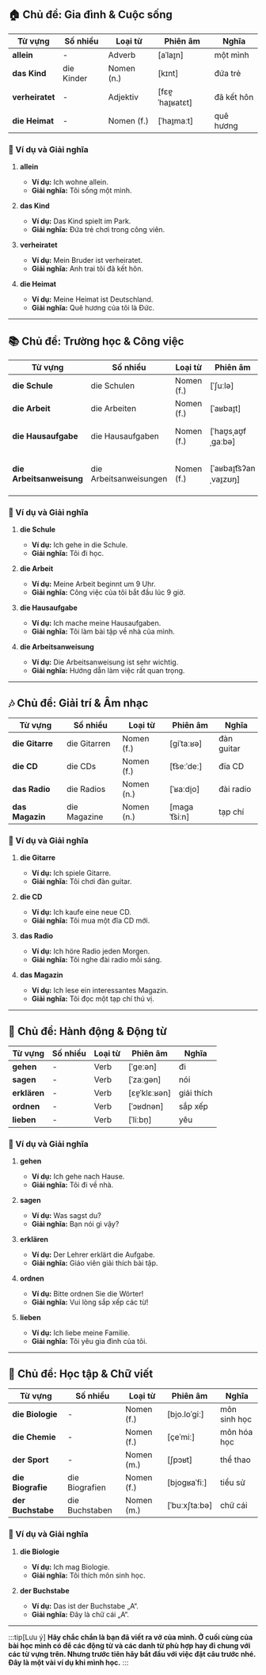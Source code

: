 ## **🏠 Chủ đề: Gia đình & Cuộc sống**

| **Từ vựng** | **Số nhiều** | **Loại từ** | **Phiên âm**     | **Nghĩa**  |
| ----------- | ------------ | ----------- | ---------------- | ---------- |
| **allein**      | -            | Adverb      | [aˈlaɪ̯n]        | một mình   |
| **das Kind**    | die Kinder   | Nomen (n.)  | [kɪnt]           | đứa trẻ    |
| **verheiratet** | -            | Adjektiv    | [fɛɐ̯ˈhaɪ̯ʁatɛt] | đã kết hôn |
| **die Heimat**  | -            | Nomen (f.)  | [ˈhaɪ̯maːt]      | quê hương  |

### **📌 Ví dụ và Giải nghĩa**

1. **allein**
    
    - **Ví dụ:** Ich wohne allein.
    - **Giải nghĩa:** Tôi sống một mình.
2. **das Kind**
    
    - **Ví dụ:** Das Kind spielt im Park.
    - **Giải nghĩa:** Đứa trẻ chơi trong công viên.
3. **verheiratet**
    
    - **Ví dụ:** Mein Bruder ist verheiratet.
    - **Giải nghĩa:** Anh trai tôi đã kết hôn.
4. **die Heimat**
    
    - **Ví dụ:** Meine Heimat ist Deutschland.
    - **Giải nghĩa:** Quê hương của tôi là Đức.

---

## **📚 Chủ đề: Trường học & Công việc**

| **Từ vựng**          | **Số nhiều**           | **Loại từ** | **Phiên âm**            | **Nghĩa**          |
| -------------------- | ---------------------- | ----------- | ----------------------- | ------------------ |
| **die Schule**           | die Schulen            | Nomen (f.)  | [ˈʃuːlə]                | trường học         |
| **die Arbeit**           | die Arbeiten           | Nomen (f.)  | [ˈaʁbaɪ̯t]              | công việc          |
| **die Hausaufgabe**      | die Hausaufgaben       | Nomen (f.)  | [ˈhaʊ̯sˌaʊ̯fˌɡaːbə]     | bài tập về nhà     |
| **die Arbeitsanweisung** | die Arbeitsanweisungen | Nomen (f.)  | [ˈaʁbaɪ̯t͡sʔanˌvaɪ̯zʊŋ] | hướng dẫn làm việc |

### **📌 Ví dụ và Giải nghĩa**

1. **die Schule**
    
    - **Ví dụ:** Ich gehe in die Schule.
    - **Giải nghĩa:** Tôi đi học.
2. **die Arbeit**
    
    - **Ví dụ:** Meine Arbeit beginnt um 9 Uhr.
    - **Giải nghĩa:** Công việc của tôi bắt đầu lúc 9 giờ.
3. **die Hausaufgabe**
    
    - **Ví dụ:** Ich mache meine Hausaufgaben.
    - **Giải nghĩa:** Tôi làm bài tập về nhà của mình.
4. **die Arbeitsanweisung**
    
    - **Ví dụ:** Die Arbeitsanweisung ist sehr wichtig.
    - **Giải nghĩa:** Hướng dẫn làm việc rất quan trọng.

---

## **🎶 Chủ đề: Giải trí & Âm nhạc**

| **Từ vựng** | **Số nhiều** | **Loại từ** | **Phiên âm**  | **Nghĩa**  |
| ----------- | ------------ | ----------- | ------------- | ---------- |
| **die Gitarre** | die Gitarren | Nomen (f.)  | [ɡiˈtaːʁə]    | đàn guitar |
| **die CD**      | die CDs      | Nomen (f.)  | [t͡seːˈdeː]   | đĩa CD     |
| **das Radio**   | die Radios   | Nomen (n.)  | [ˈʁaːdi̯o]    | đài radio  |
| **das Magazin** | die Magazine | Nomen (n.)  | [maɡaˈt͡siːn] | tạp chí    |

### **📌 Ví dụ và Giải nghĩa**

1. **die Gitarre**
    
    - **Ví dụ:** Ich spiele Gitarre.
    - **Giải nghĩa:** Tôi chơi đàn guitar.
2. **die CD**
    
    - **Ví dụ:** Ich kaufe eine neue CD.
    - **Giải nghĩa:** Tôi mua một đĩa CD mới.
3. **das Radio**
    
    - **Ví dụ:** Ich höre Radio jeden Morgen.
    - **Giải nghĩa:** Tôi nghe đài radio mỗi sáng.
4. **das Magazin**
    
    - **Ví dụ:** Ich lese ein interessantes Magazin.
    - **Giải nghĩa:** Tôi đọc một tạp chí thú vị.

---

## **🚶 Chủ đề: Hành động & Động từ**

| **Từ vựng** | **Số nhiều** | **Loại từ** | **Phiên âm**  | **Nghĩa**  |
| ----------- | ------------ | ----------- | ------------- | ---------- |
| **gehen**       | -            | Verb        | [ˈɡeːən]      | đi         |
| **sagen**       | -            | Verb        | [ˈzaːɡən]     | nói        |
| **erklären**    | -            | Verb        | [ɛɐ̯ˈklɛːʁən] | giải thích |
| **ordnen**      | -            | Verb        | [ˈɔʁdnən]     | sắp xếp    |
| **lieben**      | -            | Verb        | [ˈliːbn̩]     | yêu        |

### **📌 Ví dụ và Giải nghĩa**

1. **gehen**
    
    - **Ví dụ:** Ich gehe nach Hause.
    - **Giải nghĩa:** Tôi đi về nhà.
2. **sagen**
    
    - **Ví dụ:** Was sagst du?
    - **Giải nghĩa:** Bạn nói gì vậy?
3. **erklären**
    
    - **Ví dụ:** Der Lehrer erklärt die Aufgabe.
    - **Giải nghĩa:** Giáo viên giải thích bài tập.
4. **ordnen**
    
    - **Ví dụ:** Bitte ordnen Sie die Wörter!
    - **Giải nghĩa:** Vui lòng sắp xếp các từ!
5. **lieben**
    
    - **Ví dụ:** Ich liebe meine Familie.
    - **Giải nghĩa:** Tôi yêu gia đình của tôi.

---

## **📖 Chủ đề: Học tập & Chữ viết**

| **Từ vựng**   | **Số nhiều**   | **Loại từ** | **Phiên âm**  | **Nghĩa**    |
| ------------- | -------------- | ----------- | ------------- | ------------ |
| **die Biologie**  | -              | Nomen (f.)  | [bi̯o.loˈɡiː] | môn sinh học |
| **die Chemie**    | -              | Nomen (f.)  | [çeˈmiː]      | môn hóa học  |
| **der Sport**     | -              | Nomen (m.)  | [ʃpɔʁt]       | thể thao     |
| **die Biografie** | die Biografien | Nomen (f.)  | [bi̯oɡʁaˈfiː] | tiểu sử      |
| **der Buchstabe** | die Buchstaben | Nomen (m.)  | [ˈbuːxʃtaːbə] | chữ cái      |

### **📌 Ví dụ và Giải nghĩa**

1. **die Biologie**
    
    - **Ví dụ:** Ich mag Biologie.
    - **Giải nghĩa:** Tôi thích môn sinh học.
2. **der Buchstabe**
    
    - **Ví dụ:** Das ist der Buchstabe „A“.
    - **Giải nghĩa:** Đây là chữ cái „A“.


---
:::tip[Lưu ý]
**Hãy chắc chắn là bạn đã viết ra vở của mình. Ở cuối cùng của bài học mình có để các động từ và các danh từ phù hợp hay đi chung với các từ vựng trên. Nhưng trước tiên hãy bắt đầu với việc đặt câu trước nhé. Đây là một vài ví dụ khi mình học.**
:::